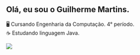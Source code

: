 ## Olá, eu sou o Guilherme Martins.

🖥️ Cursando Engenharia da Computação. 4° período.                                                                               
☕ Estudando linguagem Java.

<div>
  <a href="https://www.linkedin.com/in/guilherme-ramos-martins-648b6728a?utm_source=share&utm_campaign=share_via&utm_content=profile&utm_medium=android_app" target="_blank"><img src="https://img.shields.io/badge/LinkedIn-0077B5?style=for-the-badge&logo=linkedin&logoColor=white" target="_blank"></a>
</div>
